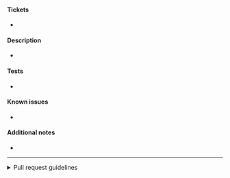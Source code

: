 #### Tickets
- 

#### Description
- 

#### Tests
-

#### Known issues
-

#### Additional notes
-

---

<details>
<summary>Pull request guidelines</summary>
<br />

- [Guidelines](https://bainco.atlassian.net/wiki/spaces/GE/pages/14831912658/Code+Review+and+Pull+Request)
- [Template](https://help.github.com/en/github/building-a-strong-community/creating-a-pull-request-template-for-your-repository) 

</details>
